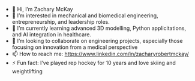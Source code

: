 - 👋 Hi, I’m Zachary McKay
- 👀 I’m interested in mechanical and biomedical engineering, entrepreneurship, and leadership roles.
- 🌱 I’m currently learning advanced 3D modelling, Python applicitations, and AI integration in healthcare.
- 💞️ I’m looking to collaborate on engineering projects, especially those focusing on innovation from a medical perspective
- 📫 How to reach me: https://www.linkedin.com/in/zacharyrobertmckay/
- ⚡ Fun fact: I’ve played rep hockey for 10 years and love skiing and weightlifting

<!---
ZachMckay47/ZachMckay47 is a ✨ special ✨ repository because its `README.md` (this file) appears on your GitHub profile.
You can click the Preview link to take a look at your changes.
--->
